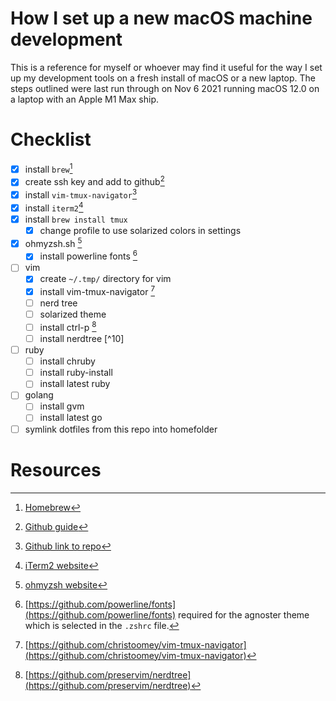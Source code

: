  # How I set up a new macOS machine development
 
This is a reference for myself or whoever may find it useful for the way I set up my development tools on a fresh install of macOS or a new laptop. The steps outlined were last run through on Nov 6 2021 running macOS 12.0 on a laptop with an Apple M1 Max ship.

# Checklist
- [x] install `brew`[^1]
- [x] create ssh key and add to github[^2]
- [x] install `vim-tmux-navigator`[^3]
- [x] install `iterm2`[^4]
- [x] install `brew install tmux`
  - [x] change profile to use solarized colors in settings
- [x] ohmyzsh.sh [^5]
    - [x] install powerline fonts [^6]
- [ ] vim
  - [x] create `~/.tmp/` directory for vim
  - [x] install vim-tmux-navigator [^8]
  - [ ] nerd tree
  - [ ] solarized theme
  - [ ] install ctrl-p [^9]
  - [ ] install nerdtree [^10]
- [ ] ruby
  - [ ] install chruby
  - [ ] install ruby-install
  - [ ] install latest ruby
- [ ] golang
    - [ ] install gvm
    - [ ] install latest go
- [ ] symlink dotfiles from this repo into homefolder

# Resources
[^1]: [Homebrew](https://brew.sh)
[^2]: [Github guide](https://docs.github.com/en/authentication/connecting-to-github-with-ssh/generating-a-new-ssh-key-and-adding-it-to-the-ssh-agent)
[^3]: [Github link to repo](https://github.com/christoomey/vim-tmux-navigator)
[^4]: [iTerm2 website](https://iterm2.com)
[^5]: [ohmyzsh website](https://ohmyz.sh)
[^6]: [https://github.com/powerline/fonts](https://github.com/powerline/fonts) required for the agnoster theme which is selected in the `.zshrc` file.
[^7]: [https://github.com/ctrlpvim/ctrlp.vim](https://github.com/ctrlpvim/ctrlp.vim)
[^8]: [https://github.com/christoomey/vim-tmux-navigator](https://github.com/christoomey/vim-tmux-navigator)
[^9]: [https://github.com/preservim/nerdtree](https://github.com/preservim/nerdtree)
